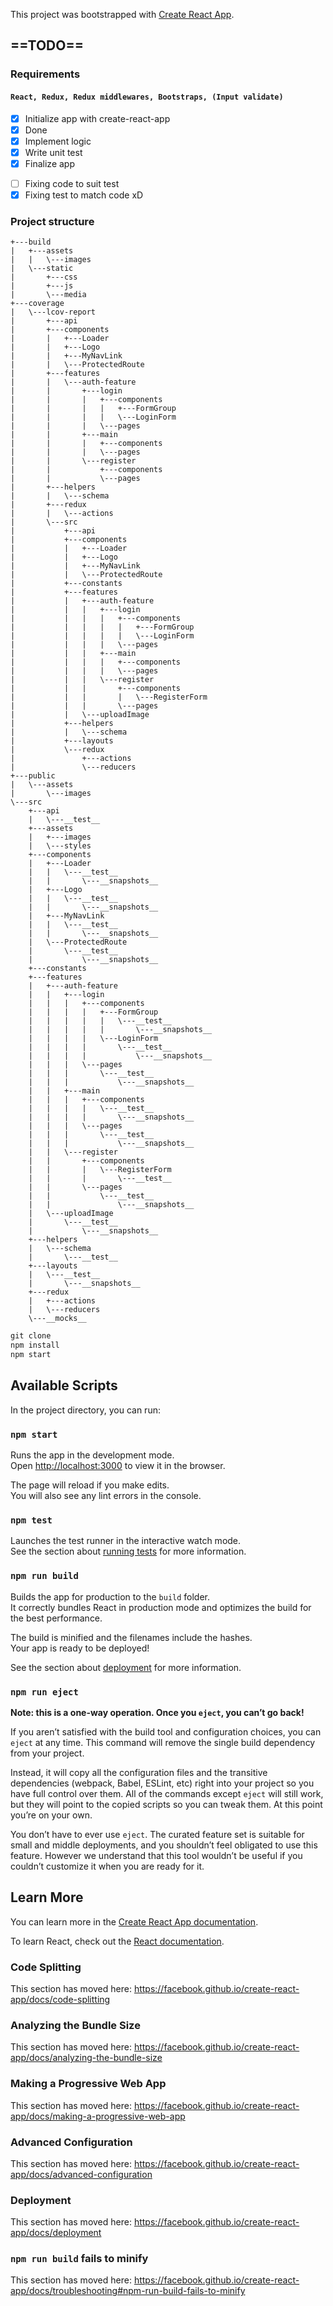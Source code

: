 This project was bootstrapped with [Create React App](https://github.com/facebook/create-react-app).

## ==TODO==

### Requirements

#### `React, Redux, Redux middlewares, Bootstraps, (Input validate)`

- [x] Initialize app with create-react-app
- [x] Done
- [x] Implement logic
- [x] Write unit test
- [x] Finalize app

* [ ] Fixing code to suit test
* [x] Fixing test to match code xD

### Project structure

```
+---build
|   +---assets
|   |   \---images
|   \---static
|       +---css
|       +---js
|       \---media
+---coverage
|   \---lcov-report
|       +---api
|       +---components
|       |   +---Loader
|       |   +---Logo
|       |   +---MyNavLink
|       |   \---ProtectedRoute
|       +---features
|       |   \---auth-feature
|       |       +---login
|       |       |   +---components
|       |       |   |   +---FormGroup
|       |       |   |   \---LoginForm
|       |       |   \---pages
|       |       +---main
|       |       |   +---components
|       |       |   \---pages
|       |       \---register
|       |           +---components
|       |           \---pages
|       +---helpers
|       |   \---schema
|       +---redux
|       |   \---actions
|       \---src
|           +---api
|           +---components
|           |   +---Loader
|           |   +---Logo
|           |   +---MyNavLink
|           |   \---ProtectedRoute
|           +---constants
|           +---features
|           |   +---auth-feature
|           |   |   +---login
|           |   |   |   +---components
|           |   |   |   |   +---FormGroup
|           |   |   |   |   \---LoginForm
|           |   |   |   \---pages
|           |   |   +---main
|           |   |   |   +---components
|           |   |   |   \---pages
|           |   |   \---register
|           |   |       +---components
|           |   |       |   \---RegisterForm
|           |   |       \---pages
|           |   \---uploadImage
|           +---helpers
|           |   \---schema
|           +---layouts
|           \---redux
|               +---actions
|               \---reducers
+---public
|   \---assets
|       \---images
\---src
    +---api
    |   \---__test__
    +---assets
    |   +---images
    |   \---styles
    +---components
    |   +---Loader
    |   |   \---__test__
    |   |       \---__snapshots__
    |   +---Logo
    |   |   \---__test__
    |   |       \---__snapshots__
    |   +---MyNavLink
    |   |   \---__test__
    |   |       \---__snapshots__
    |   \---ProtectedRoute
    |       \---__test__
    |           \---__snapshots__
    +---constants
    +---features
    |   +---auth-feature
    |   |   +---login
    |   |   |   +---components
    |   |   |   |   +---FormGroup
    |   |   |   |   |   \---__test__
    |   |   |   |   |       \---__snapshots__
    |   |   |   |   \---LoginForm
    |   |   |   |       \---__test__
    |   |   |   |           \---__snapshots__
    |   |   |   \---pages
    |   |   |       \---__test__
    |   |   |           \---__snapshots__
    |   |   +---main
    |   |   |   +---components
    |   |   |   |   \---__test__
    |   |   |   |       \---__snapshots__
    |   |   |   \---pages
    |   |   |       \---__test__
    |   |   |           \---__snapshots__
    |   |   \---register
    |   |       +---components
    |   |       |   \---RegisterForm
    |   |       |       \---__test__
    |   |       \---pages
    |   |           \---__test__
    |   |               \---__snapshots__
    |   \---uploadImage
    |       \---__test__
    |           \---__snapshots__
    +---helpers
    |   \---schema
    |       \---__test__
    +---layouts
    |   \---__test__
    |       \---__snapshots__
    +---redux
    |   +---actions
    |   \---reducers
    \---__mocks__
```

```javascript
git clone
npm install
npm start
```

## Available Scripts

In the project directory, you can run:

### `npm start`

Runs the app in the development mode.<br />
Open [http://localhost:3000](http://localhost:3000) to view it in the browser.

The page will reload if you make edits.<br />
You will also see any lint errors in the console.

### `npm test`

Launches the test runner in the interactive watch mode.<br />
See the section about [running tests](https://facebook.github.io/create-react-app/docs/running-tests) for more information.

### `npm run build`

Builds the app for production to the `build` folder.<br />
It correctly bundles React in production mode and optimizes the build for the best performance.

The build is minified and the filenames include the hashes.<br />
Your app is ready to be deployed!

See the section about [deployment](https://facebook.github.io/create-react-app/docs/deployment) for more information.

### `npm run eject`

**Note: this is a one-way operation. Once you `eject`, you can’t go back!**

If you aren’t satisfied with the build tool and configuration choices, you can `eject` at any time. This command will remove the single build dependency from your project.

Instead, it will copy all the configuration files and the transitive dependencies (webpack, Babel, ESLint, etc) right into your project so you have full control over them. All of the commands except `eject` will still work, but they will point to the copied scripts so you can tweak them. At this point you’re on your own.

You don’t have to ever use `eject`. The curated feature set is suitable for small and middle deployments, and you shouldn’t feel obligated to use this feature. However we understand that this tool wouldn’t be useful if you couldn’t customize it when you are ready for it.

## Learn More

You can learn more in the [Create React App documentation](https://facebook.github.io/create-react-app/docs/getting-started).

To learn React, check out the [React documentation](https://reactjs.org/).

### Code Splitting

This section has moved here: https://facebook.github.io/create-react-app/docs/code-splitting

### Analyzing the Bundle Size

This section has moved here: https://facebook.github.io/create-react-app/docs/analyzing-the-bundle-size

### Making a Progressive Web App

This section has moved here: https://facebook.github.io/create-react-app/docs/making-a-progressive-web-app

### Advanced Configuration

This section has moved here: https://facebook.github.io/create-react-app/docs/advanced-configuration

### Deployment

This section has moved here: https://facebook.github.io/create-react-app/docs/deployment

### `npm run build` fails to minify

This section has moved here: https://facebook.github.io/create-react-app/docs/troubleshooting#npm-run-build-fails-to-minify

